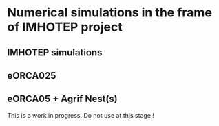 # Numerical simulations in the frame of IMHOTEP project
## IMHOTEP simulations

## eORCA025

## eORCA05 + Agrif Nest(s)

This is a work in progress. Do not use  at this stage ! 

